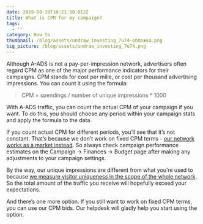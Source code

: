 ```yaml
---
date: 2019-08-19T10:21:58.012Z
title: What is CPM for my campaign?
tags:
  - ''
category: How to
thumbnail: /blog/assets/undraw_investing_7u74-обложка.png
big_picture: /blog/assets/undraw_investing_7u74.png
---
```

Although A-ADS is not a pay-per-impression network, advertisers often regard CPM as one of the major performance indicators for their campaigns. CPM stands for cost per mille, or cost per thousand advertising impressions. You can count it using the formula:

> CPM = spendings / number of unique impressions * 1000



With A-ADS traffic, you can count the actual CPM of your campaign if you want. To do this, you should choose any period within your campaign stats and apply the formula to the data.



If you count actual CPM for different periods, you’ll see that it’s not constant. That’s because we don’t work on fixed CPM terms - [our network works as a market instead](https://a-ads.com/blog/2019-08-11-how-does-daily-budget-work/).  So always check campaign performance estimates on the Campaign -> Finances -> Budget page after making any adjustments to your campaign settings.



By the way, our unique impressions are different from what you’re used to because [we measure visitor uniqueness in the scope of the whole network](https://a-ads.com/blog/2018-10-04-counting-unique-impressions/). So the total amount of the traffic you receive will hopefully exceed your expectations.



And there’s one more option. If you still want to work on fixed CPM terms, you can use our CPM bids. Our helpdesk will gladly help you start using the option.
